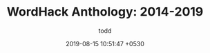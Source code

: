 ---
layout: post
title:  "WordHack Anthology: 2014-2019"
description: This anthology collects 56 projects from the first five years of WordHack, the monthly language+technology presentation series I host and curate
date:   2019-08-15 10:51:47 +0530
img: wordhackAnthology.gif
categories: [wordhack, anthology]
color: "34,212,166"
author: todd
xLink: https://toddwords.itch.io/wordhack-anthology
evergreen: 1
---